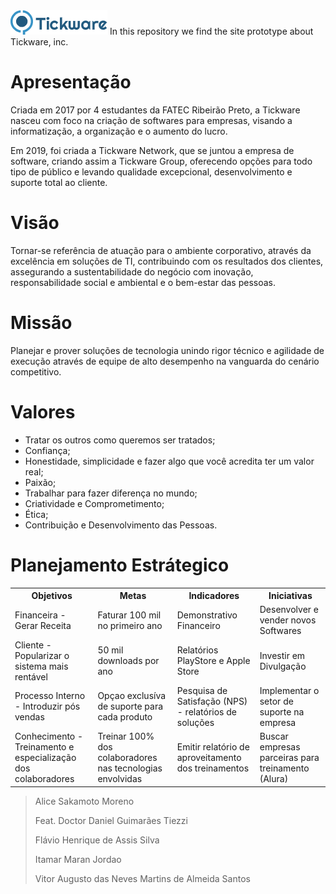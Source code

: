 <img src="https://github.com/ItamarMaran/Tickware/blob/master/prototype_java/img/tkwr_horizontal.png">
In this repository we find the site prototype about Tickware, inc.

# Apresentação
Criada em 2017 por 4 estudantes da FATEC Ribeirão Preto, a Tickware nasceu com foco na criação de softwares para empresas, visando a informatização, a organização e o aumento do lucro.

Em 2019, foi criada a Tickware Network, que se juntou a empresa de software, criando assim a Tickware Group, oferecendo opções para todo tipo de público e levando qualidade excepcional, desenvolvimento e suporte total ao cliente.

# Visão
Tornar-se referência de atuação para o ambiente corporativo, através da excelência em soluções de TI, contribuindo com os resultados dos clientes, assegurando a sustentabilidade do negócio com inovação, responsabilidade social e ambiental e o bem-estar das pessoas. 
  
# Missão
Planejar e prover soluções de tecnologia unindo rigor técnico e agilidade de execução através de equipe de alto desempenho na vanguarda do cenário competitivo. 

# Valores
  - Tratar os outros como queremos ser tratados; 
  - Confiança; 
  - Honestidade, simplicidade e fazer algo que você acredita ter um valor real; 
  - Paixão; 
  - Trabalhar para fazer diferença no mundo; 
  - Criatividade e Comprometimento; 
  - Ética; 
  - Contribuição e Desenvolvimento das Pessoas.

# Planejamento Estrátegico


<table>
    <tr>
        <th>Objetivos</th>
        <th>Metas</th>
        <th>Indicadores</th>
        <th>Iniciativas</th>
    </tr>
    <tr>
        <td>Financeira - Gerar Receita</td>
        <td>Faturar 100 mil no primeiro ano</td>
        <td>Demonstrativo Financeiro</td>
        <td>Desenvolver e vender novos Softwares</td>
    </tr>
    <tr>
        <td>Cliente - Popularizar o sistema mais rentável </td>
        <td>50 mil downloads por ano</td>
        <td>Relatórios PlayStore e Apple Store</td>
        <td>Investir em Divulgação</td>
        </tr>
        <tr>
        <td>Processo Interno - Introduzir pós vendas</td>
        <td>Opçao exclusíva de suporte para cada produto</td>
        <td>Pesquisa de Satisfação (NPS) - relatórios de soluções</td>
        <td>Implementar o setor de suporte na empresa</td>
        </tr>
        <tr>
        <td>Conhecimento - Treinamento e especialização dos colaboradores</td>
        <td>Treinar 100% dos colaboradores nas tecnologias envolvidas</td>
        <td>Emitir relatório de aproveitamento dos treinamentos</td>
        <td>Buscar empresas parceiras para treinamento (Alura)</td>
        </tr>
</table>

<blockquote>
  <p> Alice Sakamoto Moreno </p>
  <p> Feat. Doctor Daniel Guimarães Tiezzi </p>
  <p> Flávio Henrique de Assis Silva </p>
  <p> Itamar Maran Jordao </p>
  <p> Vitor Augusto das Neves Martins de Almeida Santos </p>
</blockquote>
